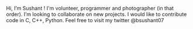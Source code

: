 Hi, I’m Sushant ! I'm volunteer, programmer and photographer (in that order).
I’m looking to collaborate on new projects. I would like to contribute code in C, C++, Python.
Feel free to visit my twitter @bsushant07
